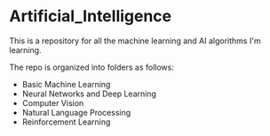 # Artificial_Intelligence
This is a repository for all the machine learning and AI algorithms I'm learning.

The repo is organized into folders as follows:
* Basic Machine Learning
* Neural Networks and Deep Learning
* Computer Vision
* Natural Language Processing
* Reinforcement Learning


